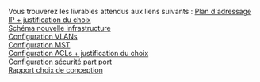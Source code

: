 Vous trouverez les livrables attendus aux liens suivants :
[Plan d'adressage IP + justification du choix](./Configuration_des_ACLs.md)  
[Schéma nouvelle infrastructure](./plan_adressage_IP.md)  
[Configuration VLANs](./Implementation_des_VLANs.md)  
[Configuration MST]()  
[Configuration ACLs + justification du choix](./Configuration_des_ACLs.md)  
[Configuration sécurité part port](./security_port.md)  
[Rapport choix de conception]()  
